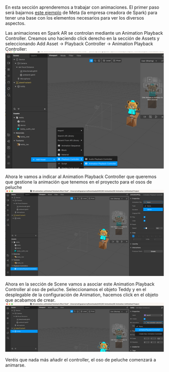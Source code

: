En esta sección aprenderemos a trabajar con animaciones. El primer paso será bajarnos [este ejemplo](https://sparkar.facebook.com/ar-studio/learn/tutorials/3d-objects-animation) de Meta (la empresa creadora de Spark) para tener una base con los elementos necesarios para ver los diversos aspectos.

Las animaciones en Spark AR se controlan mediante un Animation Playback Controller. Creamos uno haciendo click derecho en la sección de Assets y seleccionando Add Asset -\> Playback Controller -\> Animation Playback Controller: ![image](uploads/184f005fc66e4969e5922e8bce190462/image.png)

Ahora le vamos a indicar al Animation Playback Controller que queremos que gestione la animación que tenemos en el proyecto para el osos de peluche ![image](uploads/0f61b22d5bf2f7110d977f1a9b5b2dc2/image.png)

Ahora en la sección de Scene vamos a asociar este Animation Playback Controller al oso de peluche. Seleccionamos el objeto Teddy y en el desplegable de la configuración de Animation, hacemos click en el objeto que acabamos de crear. ![image](uploads/fbec6bb9245acb36d3d159ef378ebc24/image.png)

Veréis que nada más añadir el controller, el oso de peluche comenzará a animarse. 